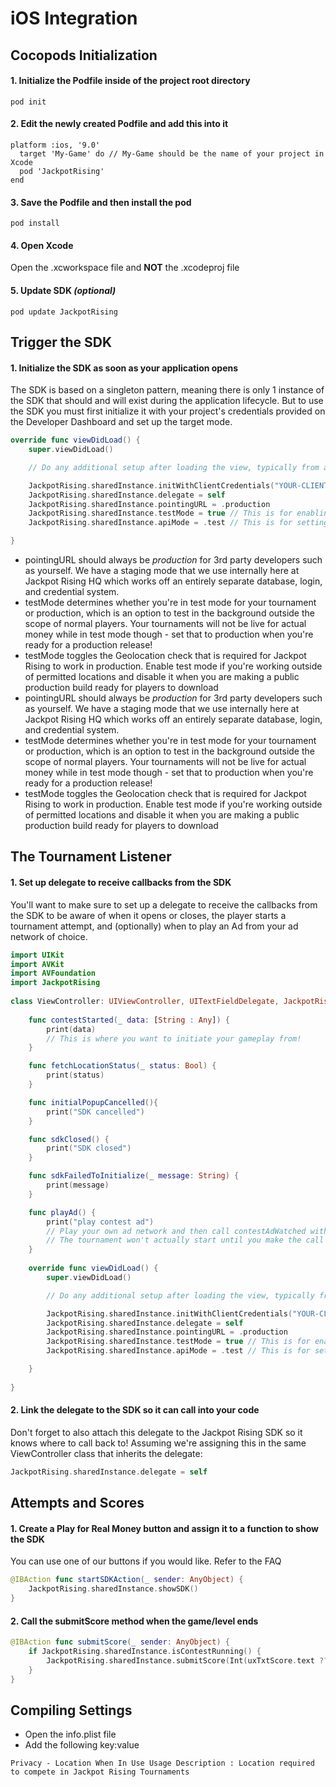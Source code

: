 # iOS Integration

## Cocopods Initialization

#### 1. Initialize the Podfile inside of the project root directory

```shell
pod init
```

#### 2. Edit the newly created Podfile and add this into it

```shell
platform :ios, '9.0'
  target 'My-Game' do // My-Game should be the name of your project in Xcode
  pod 'JackpotRising'
end
```
#### 3. Save the Podfile and then install the pod

```shell
pod install
```

#### 4. Open Xcode
Open the .xcworkspace file and **NOT** the .xcodeproj file

#### 5. Update SDK *(optional)*

```shell
pod update JackpotRising
```

## Trigger the SDK

#### 1. Initialize the SDK as soon as your application opens
The SDK is based on a singleton pattern, meaning there is only 1 instance of the SDK that should and will exist during the application lifecycle. But to use the SDK you must first initialize it with your project's credentials provided on the Developer Dashboard and set up the target mode.

```swift
override func viewDidLoad() {
    super.viewDidLoad()

    // Do any additional setup after loading the view, typically from a nib.

    JackpotRising.sharedInstance.initWithClientCredentials("YOUR-CLIENT-ID", clientSecret: "YOUR-CLIENT-SECRET")
    JackpotRising.sharedInstance.delegate = self
    JackpotRising.sharedInstance.pointingURL = .production
    JackpotRising.sharedInstance.testMode = true // This is for enabling/disabling GPS check. Set this to true when ready for release
    JackpotRising.sharedInstance.apiMode = .test // This is for setting test mode for contests. Set this to production when ready for release

}
```

- pointingURL should always be _production_ for 3rd party developers such as yourself. We have a staging mode that we use internally here at Jackpot Rising HQ which works off an entirely separate database, login, and credential system.
- testMode determines whether you're in test mode for your tournament or production, which is an option to test in the background outside the scope of normal players. Your tournaments will not be live for actual money while in test mode though - set that to production when you're ready for a production release!
- testMode toggles the Geolocation check that is required for Jackpot Rising to work in production. Enable test mode if you're working outside of permitted locations and disable it when you are making a public production build ready for players to download
- pointingURL should always be _production_ for 3rd party developers such as yourself. We have a staging mode that we use internally here at Jackpot Rising HQ which works off an entirely separate database, login, and credential system.
- testMode determines whether you're in test mode for your tournament or production, which is an option to test in the background outside the scope of normal players. Your tournaments will not be live for actual money while in test mode though - set that to production when you're ready for a production release!
- testMode toggles the Geolocation check that is required for Jackpot Rising to work in production. Enable test mode if you're working outside of permitted locations and disable it when you are making a public production build ready for players to download

## The Tournament Listener

#### 1. Set up delegate to receive callbacks from the SDK

You'll want to make sure to set up a delegate to receive the callbacks from the SDK to be aware of when it opens or closes, the player starts a tournament attempt, and (optionally) when to play an Ad from your ad network of choice.

```swift
import UIKit
import AVKit
import AVFoundation
import JackpotRising
​
class ViewController: UIViewController, UITextFieldDelegate, JackpotRisingDelegate {
​
    func contestStarted(_ data: [String : Any]) {
        print(data)
        // This is where you want to initiate your gameplay from!
    }

    func fetchLocationStatus(_ status: Bool) {
        print(status)
    }

    func initialPopupCancelled(){
        print("SDK cancelled")
    }

    func sdkClosed() {
        print("SDK closed")
    }

    func sdkFailedToInitialize(_ message: String) {
        print(message)
    }

    func playAd() {
        print("play contest ad")
        // Play your own ad network and then call contestAdWatched with the success or failure flag
        // The tournament won't actually start until you make the call back to the SDK after ad has been presented to the player, and the player taps the SDK overlay's button to start the game - where contestStarted() will be called
    }
​
    override func viewDidLoad() {
        super.viewDidLoad()

        // Do any additional setup after loading the view, typically from a nib.

        JackpotRising.sharedInstance.initWithClientCredentials("YOUR-CLIENT-ID", clientSecret: "YOUR-CLIENT-SECRET")
        JackpotRising.sharedInstance.delegate = self
        JackpotRising.sharedInstance.pointingURL = .production
        JackpotRising.sharedInstance.testMode = true // This is for enabling/disabling GPS check. Set this to true when ready for release
        JackpotRising.sharedInstance.apiMode = .test // This is for setting test mode for contests. Set this to production when ready for release

    }
​
}
```

#### 2. Link the delegate to the SDK so it can call into your code

Don't forget to also attach this delegate to the Jackpot Rising SDK so it knows where to call back to! Assuming we're assigning this in the same ViewController class that inherits the delegate:

```swift
JackpotRising.sharedInstance.delegate = self
```

## Attempts and Scores

#### 1. Create a Play for Real Money button and assign it to a function to show the SDK
You can use one of our buttons if you would like. Refer to the FAQ

```swift
@IBAction func startSDKAction(_ sender: AnyObject) {
    JackpotRising.sharedInstance.showSDK()
}
```

#### 2. Call the submitScore method when the game/level ends

```swift
@IBAction func submitScore(_ sender: AnyObject) {
    if JackpotRising.sharedInstance.isContestRunning() {
        JackpotRising.sharedInstance.submitScore(Int(uxTxtScore.text ?? "") ?? 0)
    }
}
```

## Compiling Settings
* Open the info.plist file
* Add the following key:value

```
Privacy - Location When In Use Usage Description : Location required to compete in Jackpot Rising Tournaments
```
